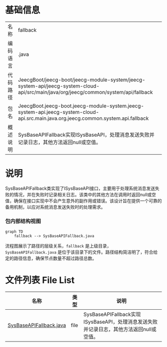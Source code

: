 # 基础信息

|      |      |
|------|------|
| 名称 | fallback |
| 编码语言 | .java |
| 代码路径 | JeecgBoot/jeecg-boot/jeecg-module-system/jeecg-system-api/jeecg-system-cloud-api/src/main/java/org/jeecg/common/system/api/fallback |
| 包名 | JeecgBoot.jeecg-boot.jeecg-module-system.jeecg-system-api.jeecg-system-cloud-api.src.main.java.org.jeecg.common.system.api.fallback |
| 概述说明 | SysBaseAPIFallback实现ISysBaseAPI，处理消息发送失败并记录日志，其他方法返回null或空值。 |

# 说明

SysBaseAPIFallback类实现了ISysBaseAPI接口，主要用于处理系统消息发送失败的情况，并在失败时记录相关日志。该类中的其他方法在调用时返回null或空值，确保在接口实现中不会产生意外的副作用或错误。该设计旨在提供一个可靠的备用机制，以应对系统消息发送失败时的处理需求。


### 包内部结构视图

```mermaid
graph TD
    fallback --> SysBaseAPIFallback.java
```

流程图展示了路径的层级关系，`fallback` 是上级目录，`SysBaseAPIFallback.java` 是位于该目录下的文件。路径结构简洁明了，符合给定的路径信息，确保节点数量不超过路径总数。

# 文件列表 File List

| 名称   | 类型  | 说明 |
|-------|------|-------------|
| [SysBaseAPIFallback.java](SysBaseAPIFallback.md) | file | SysBaseAPIFallback实现ISysBaseAPI，处理消息发送失败并记录日志，其他方法返回null或空值。 |


